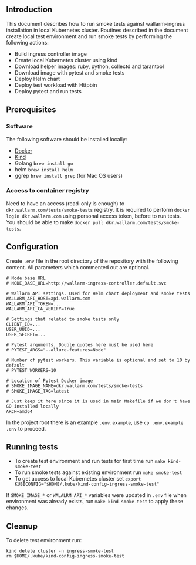 ## Introduction
This document describes how to run smoke tests against wallarm-ingress installation in local Kubernetes cluster.
Routines described in the document create local test environment and run smoke tests by performing the following actions:
* Build ingress controller image
* Create local Kubernetes cluster using kind
* Download helper images: ruby, python, collectd and tarantool
* Download image with pytest and smoke tests
* Deploy Helm chart
* Deploy test workload with Httpbin
* Deploy pytest and run tests

## Prerequisites
### Software
The following software should be installed locally:
* [Docker](https://docs.docker.com/get-docker/)
* [Kind](https://kind.sigs.k8s.io/docs/user/quick-start/#installation)
* Golang `brew install go`
* helm `brew install helm`
* ggrep `brew install grep` (for Mac OS users)
### Access to container registry
Need to have an access (read-only is enough) to `dkr.wallarm.com/tests/smoke-tests` registry.
It is required to perform `docker login dkr.wallarm.com` using personal access token, before to run tests.
You should be able to make `docker pull dkr.wallarm.com/tests/smoke-tests`.
## Configuration
Create `.env` file in the root directory of the repository with the following content. All parameters which commented out are optional.
```
# Node base URL
# NODE_BASE_URL=http://wallarm-ingress-controller.default.svc

# Wallarm API settings. Used for Helm chart deployment and smoke tests
WALLARM_API_HOST=api.wallarm.com
WALLARM_API_TOKEN=...
WALLARM_API_CA_VERIFY=True

# Settings that related to smoke tests only
CLIENT_ID=...
USER_UUID=...
USER_SECRET=...

# Pytest arguments. Double quotes here must be used here
# PYTEST_ARGS="--allure-features=Node"

# Number of pytest workers. This variable is optional and set to 10 by default
# PYTEST_WORKERS=10

# Location of Pytest Docker image
# SMOKE_IMAGE_NAME=dkr.wallarm.com/tests/smoke-tests
# SMOKE_IMAGE_TAG=latest

# Just keep it here since it is used in main Makefile if we don't have GO installed locally
ARCH=amd64
```

In the project root there is an example `.env.example`, use `cp .env.example .env` to proceed.

## Running tests
* To create test environment and run tests for first time run `make kind-smoke-test`
* To run smoke tests against existing environment run `make smoke-test`
* To get access to local Kubernetes cluster set `export KUBECONFIG="$HOME/.kube/kind-config-ingress-smoke-test"`

If `SMOKE_IMAGE_*` or `WALALRM_API_*` variables were updated in `.env` file when environment was already exists,
run `make kind-smoke-test` to apply these changes.

## Cleanup
To delete test environment run:
```shell
kind delete cluster -n ingress-smoke-test
rm $HOME/.kube/kind-config-ingress-smoke-test
```
